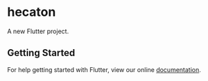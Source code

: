 # hecaton

A new Flutter project.

## Getting Started

For help getting started with Flutter, view our online
[documentation](https://flutter.io/).
